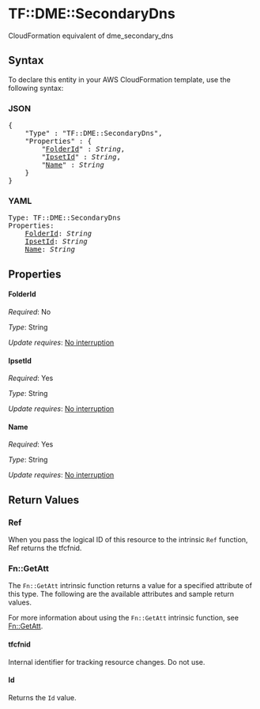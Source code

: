 # TF::DME::SecondaryDns

CloudFormation equivalent of dme_secondary_dns

## Syntax

To declare this entity in your AWS CloudFormation template, use the following syntax:

### JSON

<pre>
{
    "Type" : "TF::DME::SecondaryDns",
    "Properties" : {
        "<a href="#folderid" title="FolderId">FolderId</a>" : <i>String</i>,
        "<a href="#ipsetid" title="IpsetId">IpsetId</a>" : <i>String</i>,
        "<a href="#name" title="Name">Name</a>" : <i>String</i>
    }
}
</pre>

### YAML

<pre>
Type: TF::DME::SecondaryDns
Properties:
    <a href="#folderid" title="FolderId">FolderId</a>: <i>String</i>
    <a href="#ipsetid" title="IpsetId">IpsetId</a>: <i>String</i>
    <a href="#name" title="Name">Name</a>: <i>String</i>
</pre>

## Properties

#### FolderId

_Required_: No

_Type_: String

_Update requires_: [No interruption](https://docs.aws.amazon.com/AWSCloudFormation/latest/UserGuide/using-cfn-updating-stacks-update-behaviors.html#update-no-interrupt)

#### IpsetId

_Required_: Yes

_Type_: String

_Update requires_: [No interruption](https://docs.aws.amazon.com/AWSCloudFormation/latest/UserGuide/using-cfn-updating-stacks-update-behaviors.html#update-no-interrupt)

#### Name

_Required_: Yes

_Type_: String

_Update requires_: [No interruption](https://docs.aws.amazon.com/AWSCloudFormation/latest/UserGuide/using-cfn-updating-stacks-update-behaviors.html#update-no-interrupt)

## Return Values

### Ref

When you pass the logical ID of this resource to the intrinsic `Ref` function, Ref returns the tfcfnid.

### Fn::GetAtt

The `Fn::GetAtt` intrinsic function returns a value for a specified attribute of this type. The following are the available attributes and sample return values.

For more information about using the `Fn::GetAtt` intrinsic function, see [Fn::GetAtt](https://docs.aws.amazon.com/AWSCloudFormation/latest/UserGuide/intrinsic-function-reference-getatt.html).

#### tfcfnid

Internal identifier for tracking resource changes. Do not use.

#### Id

Returns the <code>Id</code> value.

